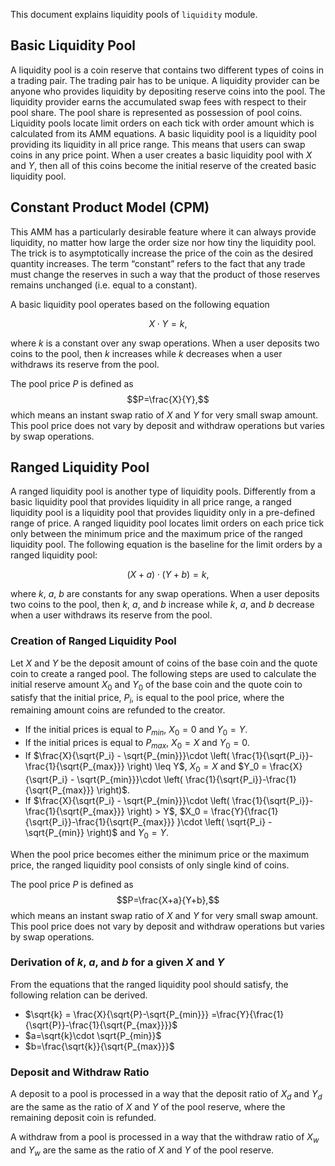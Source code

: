 This document explains liquidity pools of `liquidity` module.


## Basic Liquidity Pool

A liquidity pool is a coin reserve that contains two different types of coins in a trading pair.
The trading pair has to be unique.
A liquidity provider can be anyone who provides liquidity by depositing reserve coins into the pool.
The liquidity provider earns the accumulated swap fees with respect to their pool share.
The pool share is represented as possession of pool coins.
Liquidity pools locate limit orders on each tick with order amount
which is calculated from its AMM equations.
A basic liquidity pool is a liquidity pool providing its liquidity in all price range. 
This means that users can swap coins in any price point.
When a user creates a basic liquidity pool with $X$ and $Y$, then all of this coins become the initial reserve of the created basic liquidity pool.


## Constant Product Model (CPM)

This AMM has a particularly desirable feature where it can always provide liquidity,
no matter how large the order size nor how tiny the liquidity pool.
The trick is to asymptotically increase the price of the coin as the desired quantity increases.
The term “constant” refers to the fact that any trade must change the reserves in such a way
that the product of those reserves remains unchanged (i.e. equal to a constant).

A basic liquidity pool operates based on the following equation

$$X \cdot Y = k,$$

where $k$ is a constant over any swap operations.
When a user deposits two coins to the pool, then $k$ increases while $k$ decreases when a user withdraws its reserve from the pool.

The pool price $P$ is defined as 
$$P=\frac{X}{Y},$$
 which means an instant swap ratio of $X$ and $Y$ for very small swap amount.
This pool price does not vary by deposit and withdraw operations but varies by swap operations.

## Ranged Liquidity Pool

A ranged liquidity pool is another type of liquidity pools.
Differently from a basic liquidity pool that provides liquidity in all price range, a ranged liquidity pool is a liquidity pool that provides liquidity only in a pre-defined range of price.
A ranged liquidity pool locates limit orders on each price tick only between the minimum price and the maximum price of the ranged liquidity pool.
The following equation is the baseline for the limit orders by a ranged liquidity pool:

$$(X+a) \cdot (Y+b) = k,$$

where $k$, $a$, $b$ are constants for any swap operations.
When a user deposits two coins to the pool, then $k$, $a$, and $b$ increase while $k$, $a$, and $b$ decrease when a user withdraws its reserve from the pool.

### Creation of Ranged Liquidity Pool

Let $X$ and $Y$ be the deposit amount of coins of the base coin and the quote coin to create a ranged pool.
The following steps are used to calculate the initial reserve amount $X_0$ and $Y_0$ of the base coin and the quote coin to satisfy that the initial price, $P_i$, is equal to the pool price, where the remaining amount coins are refunded to the creator.

- If the initial prices is equal to $P_{min}$, $X_0 = 0$ and $Y_0 = Y$.
- If the initial prices is equal to $P_{max}$, $X_0 = X$ and $Y_0 = 0$.
- If $\frac{X}{\sqrt{P_i} - \sqrt{P_{min}}}\cdot \left( \frac{1}{\sqrt{P_i}}-\frac{1}{\sqrt{P_{max}}} \right) \leq Y$, $X_0 = X$ and $Y_0 = \frac{X}{\sqrt{P_i} - \sqrt{P_{min}}}\cdot \left( \frac{1}{\sqrt{P_i}}-\frac{1}{\sqrt{P_{max}}} \right)$.
- If $\frac{X}{\sqrt{P_i} - \sqrt{P_{min}}}\cdot \left( \frac{1}{\sqrt{P_i}}-\frac{1}{\sqrt{P_{max}}} \right) > Y$, $X_0 = \frac{Y}{\frac{1}{\sqrt{P_i}}-\frac{1}{\sqrt{P_{max}}} }\cdot \left( \sqrt{P_i} - \sqrt{P_{min}} \right)$ and $Y_0 = Y$. 

When the pool price becomes either the minimum price or the maximum price, the ranged liquidity pool consists of only single kind of coins.

The pool price $P$ is defined as
$$P=\frac{X+a}{Y+b},$$
which means an instant swap ratio of $X$ and $Y$ for very small swap amount.
This pool price does not vary by deposit and withdraw operations but varies by swap operations.

### Derivation of $k$, $a$, and $b$ for a given $X$ and $Y$

From the equations that the ranged liquidity pool should satisfy, the following relation can be derived.

- $\sqrt{k} = \frac{X}{\sqrt{P}-\sqrt{P_{min}}} =\frac{Y}{\frac{1}{\sqrt{P}}-\frac{1}{\sqrt{P_{max}}}}$
- $a=\sqrt{k}\cdot \sqrt{P_{min}}$
- $b=\frac{\sqrt{k}}{\sqrt{P_{max}}}$

### Deposit and Withdraw Ratio

A deposit to a pool is processed in a way that the deposit ratio of $X_d$ and $Y_d$ are the same as the ratio of $X$ and $Y$ of the pool reserve, where the remaining deposit coin is refunded.

A withdraw from a pool is processed in a way that the withdraw ratio of $X_w$ and $Y_w$ are the same as the ratio of $X$ and $Y$ of the pool reserve.